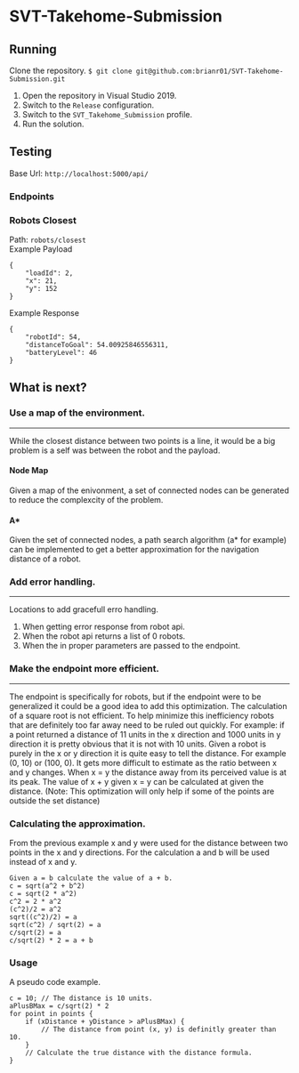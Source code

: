# SVT-Takehome-Submission
## Running
Clone the repository.
`$ git clone git@github.com:brianr01/SVT-Takehome-Submission.git`
1. Open the repository in Visual Studio 2019.
2. Switch to the `Release` configuration.
3. Switch to the `SVT_Takehome_Submission` profile.
4. Run the solution.
## Testing
Base Url: `http://localhost:5000/api/`
### Endpoints
### Robots Closest
Path: `robots/closest` <br>
Example Payload
```
{
    "loadId": 2,
    "x": 21,
    "y": 152
}
```
Example Response
```
{
    "robotId": 54,
    "distanceToGoal": 54.00925846556311,
    "batteryLevel": 46
}
```

## What is next?
### Use a map of the environment.
---
While the closest distance between two points is a line, it would be a big problem is a self was between the robot and the payload.
#### Node Map
Given a map of the enivonment, a set of connected nodes can be generated to reduce the complexcity of the problem.
#### A*
Given the set of connected nodes, a path search algorithm (a* for example) can be implemented to get a better approximation for the navigation distance of a robot. 

### Add error handling.
---
Locations to add gracefull erro handling.
1. When getting error response from robot api.
2. When the robot api returns a list of 0 robots.
3. When the in proper parameters are passed to the endpoint.

### Make the endpoint more efficient.
---
The endpoint is specifically for robots, but if the endpoint were to be generalized it could be a good idea to add this optimization. The calculation of a square root is not efficient. To help minimize this inefficiency robots that are definitely too far away need to be ruled out quickly. For example: if a point returned a distance of 11 units in the x direction and 1000 units in y direction it is pretty obvious that it is not with 10 units. Given a robot is purely in the x or y direction it is quite easy to tell the distance. For example (0, 10) or (100, 0). It gets more difficult to estimate as the ratio between x and y changes. When x = y the distance away from its perceived value is at its peak. The value of x + y given x = y can be calculated at given the distance. (Note: This optimization will only help if some of the points are outside the set distance)
### Calculating the approximation.
From the previous example x and y were used for the distance between two points in the x and y directions.  For the calculation a and b will be used instead of x and y.
```
Given a = b calculate the value of a + b.
c = sqrt(a^2 + b^2)
c = sqrt(2 * a^2)
c^2 = 2 * a^2
(c^2)/2 = a^2
sqrt((c^2)/2) = a
sqrt(c^2) / sqrt(2) = a
c/sqrt(2) = a
c/sqrt(2) * 2 = a + b
```
### Usage
A pseudo code example.
```
c = 10; // The distance is 10 units.
aPlusBMax = c/sqrt(2) * 2
for point in points {
    if (xDistance + yDistance > aPlusBMax) {
        // The distance from point (x, y) is definitly greater than 10.
    }
    // Calculate the true distance with the distance formula.
}
```
